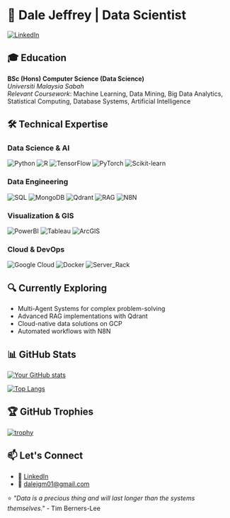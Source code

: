# 🚀 Dale Jeffrey | Data Scientist

[![LinkedIn](https://img.shields.io/badge/Connect-0077B5?style=for-the-badge&logo=linkedin&logoColor=white)](https://linkedin.com/in/dale-jeffrey-gilimon)

## 🎓 Education
**BSc (Hons) Computer Science (Data Science)**  
*Universiti Malaysia Sabah*  
*Relevant Coursework*: Machine Learning, Data Mining, Big Data Analytics, Statistical Computing, Database Systems, Artificial Intelligence

## 🛠️ Technical Expertise

### Data Science & AI
![Python](https://img.shields.io/badge/Python-3776AB?style=flat&logo=python&logoColor=white)
![R](https://img.shields.io/badge/R-276DC3?style=flat&logo=r&logoColor=white)
![TensorFlow](https://img.shields.io/badge/TensorFlow-FF6F00?style=flat&logo=tensorflow&logoColor=white)
![PyTorch](https://img.shields.io/badge/PyTorch-EE4C2C?style=flat&logo=pytorch&logoColor=white)
![Scikit-learn](https://img.shields.io/badge/scikit--learn-F7931E?style=flat&logo=scikit-learn&logoColor=white)

### Data Engineering
![SQL](https://img.shields.io/badge/Microsoft%20SQL-CC2927?style=flat&logo=microsoft-sql-server&logoColor=white)
![MongoDB](https://img.shields.io/badge/MongoDB-47A248?style=flat&logo=mongodb&logoColor=white)
![Qdrant](https://img.shields.io/badge/Qdrant-000000?style=flat&logo=qdrant&logoColor=white)
![RAG](https://img.shields.io/badge/RAG-FF6F00?style=flat&logo=openai&logoColor=white)
![N8N](https://img.shields.io/badge/N8N-FF6F00?style=flat&logo=n8n&logoColor=white)

### Visualization & GIS
![PowerBI](https://img.shields.io/badge/PowerBI-F2C811?style=flat&logo=powerbi&logoColor=black)
![Tableau](https://img.shields.io/badge/Tableau-E97627?style=flat&logo=tableau&logoColor=white)
![ArcGIS](https://img.shields.io/badge/ArcGIS-2C7AB3?style=flat&logo=esri&logoColor=white)

### Cloud & DevOps
![Google Cloud](https://img.shields.io/badge/Google_Cloud-4285F4?style=flat&logo=google-cloud&logoColor=white)
![Docker](https://img.shields.io/badge/Docker-2496ED?style=flat&logo=docker&logoColor=white)
![Server_Rack](https://img.shields.io/badge/Server_Rack-000000?style=flat&logo=serverless&logoColor=white)

## 🔍 Currently Exploring
- Multi-Agent Systems for complex problem-solving
- Advanced RAG implementations with Qdrant
- Cloud-native data solutions on GCP
- Automated workflows with N8N

## 📊 GitHub Stats

[![Your GitHub stats](https://github-readme-stats.vercel.app/api?username=Dxlxz&show_icons=true&theme=radical&hide_border=true&include_all_commits=true)](https://github.com/Dxlxz)

[![Top Langs](https://github-readme-stats.vercel.app/api/top-langs/?username=Dxlxz&layout=compact&theme=radical&hide_border=true)](https://github.com/Dxlxz)

## 🏆 GitHub Trophies
[![trophy](https://github-profile-trophy.vercel.app/?username=Dxlxz&theme=radical&row=2&column=4&margin-w=15&margin-h=15)](https://github.com/ryo-ma/github-profile-trophy)

## 📫 Let's Connect
- 💼 [LinkedIn](www.linkedin.com/in/dale-jeffrey-gilimon)
- 📧 dalejgm01@gmail.com

⭐️ *"Data is a precious thing and will last longer than the systems themselves."* - Tim Berners-Lee
